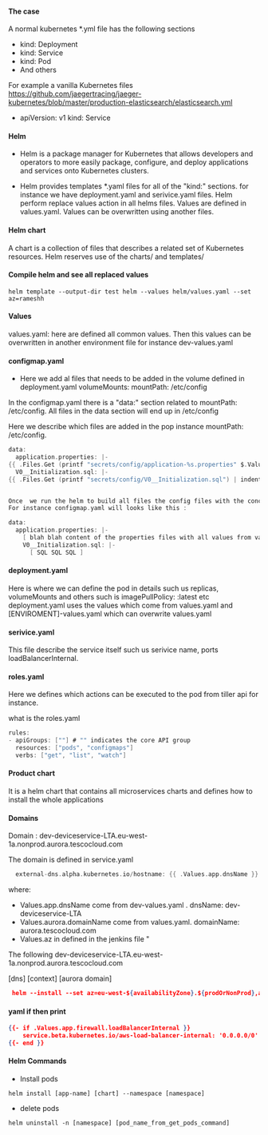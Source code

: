 
#### The case


A normal kubernetes *.yml file  has the following sections 

* kind: Deployment 
* kind: Service
* kind: Pod
* And others

For example a  vanilla Kubernetes files
https://github.com/jaegertracing/jaeger-kubernetes/blob/master/production-elasticsearch/elasticsearch.yml

- apiVersion: v1
  kind: Service

#### Helm


* Helm is a package manager for Kubernetes that allows developers and operators to more easily package,
configure, and deploy applications and services onto Kubernetes clusters.


* Helm provides templates *.yaml files for all of the "kind:" sections. for instance we have deployment.yaml and serivice.yaml files.
Helm perform replace values action in all helms files. Values are defined in  values.yaml. Values can be overwritten using another files.

#### Helm chart


A chart is a collection of files that describes a related set of Kubernetes resources.
Helm reserves use of the charts/ and templates/


#### Compile helm  and see all replaced values


`helm template --output-dir test helm --values helm/values.yaml --set az=rameshh
`
#### Values

values.yaml: here are defined all common values. Then this values can be overwritten in another  environment file for instance dev-values.yaml

#### configmap.yaml

* Here we add al files that needs to be added in the volume defined in deployment.yaml volumeMounts: mountPath: /etc/config

In the configmap.yaml there is a "data:" section related to mountPath: /etc/config.
  All files in the data section will end up in  /etc/config

Here we describe which files are added in the pop instance mountPath: /etc/config.

```c
data:
  application.properties: |-
{{ .Files.Get (printf "secrets/config/application-%s.properties" $.Values.app.env) | indent 4 }}
  V0__Initialization.sql: |-
{{ .Files.Get (printf "secrets/config/V0__Initialization.sql") | indent 4 }}


Once  we run the helm to build all files the config files with the concreate env values.
For instance configmap.yaml will looks like this :

data:
  application.properties: |-
    [ blah blah content of the properties files with all values from values.yaml]
    V0__Initialization.sql: |-
      [ SQL SQL SQL ]


```

#### deployment.yaml

Here is where we can define the pod in details such us replicas, volumeMounts and others such is imagePullPolicy: :latest etc
deployment.yaml uses the values which come from values.yaml and [ENVIROMENT]-values.yaml which can overwrite values.yaml


#### serivice.yaml

This file describe the service itself such us serivice name, ports loadBalancerInternal.


#### roles.yaml

Here we defines which actions can be executed  to  the pod from tiller api for instance.

what is the roles.yaml

```c
rules:
- apiGroups: [""] # "" indicates the core API group
  resources: ["pods", "configmaps"]
  verbs: ["get", "list", "watch"]
```


#### Product chart

It is a helm chart that contains all microservices charts and defines how to install the whole applications

#### Domains
  
Domain : dev-deviceservice-LTA.eu-west-1a.nonprod.aurora.tescocloud.com

The domain is defined in service.yaml

```c
  external-dns.alpha.kubernetes.io/hostname: {{ .Values.app.dnsName }}.{{ .Values.az }}.{{ .Values.aurora.domainName }}
```
  where:
  * Values.app.dnsName come from  dev-values.yaml . dnsName: dev-deviceservice-LTA
  * Values.aurora.domainName come from values.yaml. domainName: aurora.tescocloud.com
  * Values.az in defined in the jenkins file "

The following dev-deviceservice-LTA.eu-west-1a.nonprod.aurora.tescocloud.com

  [dns] [context] [aurora domain]


 ```json
  helm --install --set az=eu-west-${availabilityZone}.${prodOrNonProd},app.image.tag=${gitLongCommit}
``` 


#### yaml if then print
  ```json
  {{- if .Values.app.firewall.loadBalancerInternal }}
      service.beta.kubernetes.io/aws-load-balancer-internal: '0.0.0.0/0'
  {{- end }}

```

#### Helm Commands 

* Install  pods 

```
helm install [app-name] [chart] --namespace [namespace]
```

* delete pods 

```
helm uninstall -n [namespace] [pod_name_from_get_pods_command]
```
